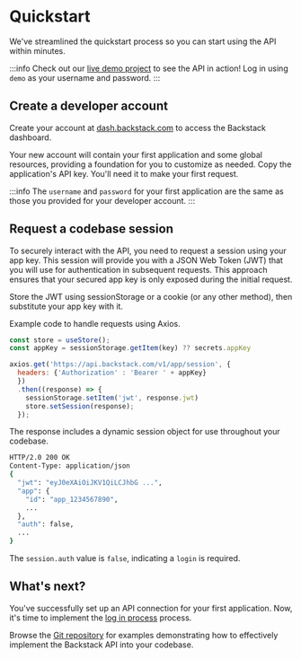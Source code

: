 # Quickstart

We've streamlined the quickstart process so you can start using the API within minutes.

:::info
Check out our [live demo project](https://demo.backstack.com/) to see the API in action! Log in using `demo` as your username and password.
:::

## Create a developer account

Create your account at [dash.backstack.com](https://dash.backstack.com) to access the Backstack dashboard. 

Your new account will contain your first application and some global resources, providing a foundation for you to customize as needed. Copy the application's API key. You'll need it to make your first request.

:::info
The `username` and `password` for your first application are the same as those you provided for your developer account.
:::




## Request a codebase session

To securely interact with the API, you need to request a session using your app key. This session will provide you with a JSON Web Token (JWT) that you will use for authentication in subsequent requests. This approach ensures that your secured app key is only exposed during the initial request.

Store the JWT using sessionStorage or a cookie (or any other method), then substitute your app key with it.

Example code to handle requests using Axios.

```js
const store = useStore();
const appKey = sessionStorage.getItem(key) ?? secrets.appKey

axios.get('https://api.backstack.com/v1/app/session', {
  headers: {'Authorization' : 'Bearer ' + appKey}
  })
  .then((response) => {
    sessionStorage.setItem('jwt', response.jwt)
    store.setSession(response);
  });
```


The response includes a dynamic session object for use throughout your codebase. 

```sh
HTTP/2.0 200 OK
Content-Type: application/json
{
  "jwt": "eyJ0eXAiOiJKV1QiLCJhbG ...",
  "app": {
    "id": "app_1234567890",
    ...
  },
  "auth": false,
  ...
}
```

The `session.auth` value is `false`, indicating a `login` is required.


## What's next?

You've successfully set up an API connection for your first application. Now, it's time to implement the [log in process](login) process.

Browse the [Git repository](https://github.com/deloachtech/backstack-demo) for examples demonstrating how to effectively implement the Backstack API into your codebase.

